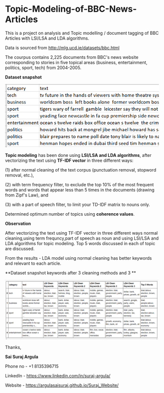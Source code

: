 # Topic-Modeling-of-BBC-News-Articles

This is a project on analysis and Topic modelling / document tagging of BBC Articles with LSI/LSA and LDA algorithms. 

Data is sourced from http://mlg.ucd.ie/datasets/bbc.html

The courpus contains 2,225 documents from BBC's news website corresponding to stories in five topical areas (business, entertainment, politics, sport, tech) from 2004-2005.

**Dataset snapshot**

![pic1](https://github.com/ARGULASAISURAJ/Topic-Modeling-of-BBC-News-Articles/blob/main/pic1.PNG)

**Topic modeling** has been done using **LSI/LSA and LDA algorithms**, after vectorizing the text using **TF-IDF vector** in three different ways:

(1) after normal cleaning of the text corpus (punctuation removal, stopword removal, etc.),

(2) with term frequency filter, to exclude the top 10% of the most frequent words and words that appear less than 5 times in the documents (drawing from Zipf's Law), and

(3) with a part of speech filter, to limit your TD-IDF matrix to nouns only.

Determined optimum number of topics using **coherence values**.

**Observation**

After vectorizing the text using TF-IDF vector in three different ways normal cleaning,using term frequncy,part of speech as noun and using LSI/LSA and LDA algorithms for topic modeling. Top 5 words discussed in each of topic are discussed.

From the results - LDA model using normal cleaning has better keywords and relevant to each article.

**Dataset snapshot keywords after 3 cleaning methods and 3 **

![pic3](https://github.com/ARGULASAISURAJ/Topic-Modeling-of-BBC-News-Articles/blob/main/pic3.PNG)

Thanks,

**Sai Suraj Argula**

Phone no - +1 8135396715

LinkedIn - https://www.linkedin.com/in/suraj-argula/

Website - https://argulasaisuraj.github.io/Suraj_Website/
